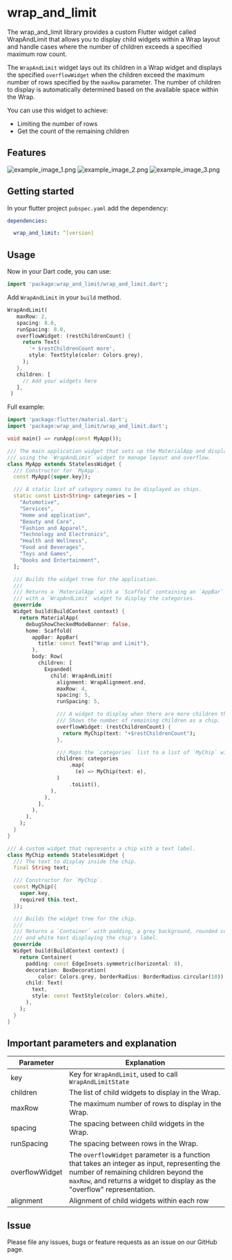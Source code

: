 <!--
This README describes the package. If you publish this package to pub.dev,
this README's contents appear on the landing page for your package.

For information about how to write a good package README, see the guide for
[writing package pages](https://dart.dev/guides/libraries/writing-package-pages).

For general information about developing packages, see the Dart guide for
[creating packages](https://dart.dev/guides/libraries/create-library-packages)
and the Flutter guide for
[developing packages and plugins](https://flutter.dev/developing-packages).
-->
# wrap_and_limit

The wrap_and_limit library provides a custom Flutter widget called WrapAndLimit that allows you to display child widgets within a Wrap layout and handle cases where the number of children exceeds a specified maximum row count.

The `WrapAndLimit` widget lays out its children in a Wrap widget and
displays the specified `overflowWidget` when the children exceed the
maximum number of rows specified by the `maxRow` parameter. The number
of children to display is automatically determined based on the available
space within the Wrap.

You can use this widget to achieve:

- Limiting the number of rows
- Get the count of the remaining children

## Features

![example_image_1.png](https://raw.githubusercontent.com/huuduong99/wrap_and_limit/refs/heads/master/example_image_1.png)
![example_image_2.png](https://raw.githubusercontent.com/huuduong99/wrap_and_limit/refs/heads/master/example_image_2.png)
![example_image_3.png](https://raw.githubusercontent.com/huuduong99/wrap_and_limit/refs/heads/master/example_image_3.png)

## Getting started

In your flutter project `pubspec.yaml` add the dependency:

```yaml
dependencies:

  wrap_and_limit: ^[version]
```

## Usage
Now in your Dart code, you can use:

```dart
import 'package:wrap_and_limit/wrap_and_limit.dart';
```

Add `WrapAndLimit` in your `build` method.

```dart
WrapAndLimit(
   maxRow: 2,
   spacing: 8.0,
   runSpacing: 8.0,
   overflowWidget: (restChildrenCount) {
     return Text(
       '+ $restChildrenCount more',
       style: TextStyle(color: Colors.grey),
     );
   },
   children: [
     // Add your widgets here
   ],
 )
```

Full example:

```dart
import 'package:flutter/material.dart';
import 'package:wrap_and_limit/wrap_and_limit.dart';

void main() => runApp(const MyApp());

/// The main application widget that sets up the MaterialApp and displays a list of categories
/// using the `WrapAndLimit` widget to manage layout and overflow.
class MyApp extends StatelessWidget {
  /// Constructor for `MyApp`.
  const MyApp({super.key});

  /// A static list of category names to be displayed as chips.
  static const List<String> categories = [
    "Automotive",
    "Services",
    "Home and application",
    "Beauty and Care",
    "Fashion and Apparel",
    "Technology and Electronics",
    "Health and Wellness",
    "Food and Beverages",
    "Toys and Games",
    "Books and Entertainment",
  ];

  /// Builds the widget tree for the application.
  ///
  /// Returns a `MaterialApp` with a `Scaffold` containing an `AppBar` and a `Row`
  /// with a `WrapAndLimit` widget to display the categories.
  @override
  Widget build(BuildContext context) {
    return MaterialApp(
      debugShowCheckedModeBanner: false,
      home: Scaffold(
        appBar: AppBar(
          title: const Text("Wrap and Limit"),
        ),
        body: Row(
          children: [
            Expanded(
              child: WrapAndLimit(
                alignment: WrapAlignment.end,
                maxRow: 4,
                spacing: 5,
                runSpacing: 5,

                /// A widget to display when there are more children than the maximum rows allowed.
                /// Shows the number of remaining children as a chip.
                overflowWidget: (restChildrenCount) {
                  return MyChip(text: "+$restChildrenCount");
                },

                /// Maps the `categories` list to a list of `MyChip` widgets.
                children: categories
                    .map(
                      (e) => MyChip(text: e),
                )
                    .toList(),
              ),
            ),
          ],
        ),
      ),
    );
  }
}

/// A custom widget that represents a chip with a text label.
class MyChip extends StatelessWidget {
  /// The text to display inside the chip.
  final String text;

  /// Constructor for `MyChip`.
  const MyChip({
    super.key,
    required this.text,
  });

  /// Builds the widget tree for the chip.
  ///
  /// Returns a `Container` with padding, a grey background, rounded corners,
  /// and white text displaying the chip's label.
  @override
  Widget build(BuildContext context) {
    return Container(
      padding: const EdgeInsets.symmetric(horizontal: 8),
      decoration: BoxDecoration(
          color: Colors.grey, borderRadius: BorderRadius.circular(10)),
      child: Text(
        text,
        style: const TextStyle(color: Colors.white),
      ),
    );
  }
}

```

## Important parameters and explanation

|Parameter|Explanation|
|-----|-----|
|key|Key for `WrapAndLimit`, used to call `WrapAndLimitState`|
|children| The list of child widgets to display in the Wrap.|
|maxRow| The maximum number of rows to display in the Wrap.|
|spacing|The spacing between child widgets in the Wrap.|
|runSpacing|The spacing between rows in the Wrap.|
|overflowWidget|The `overflowWidget` parameter is a function that takes an integer as input, representing the number of remaining children beyond the `maxRow`, and returns a widget to display as the "overflow" representation.|
|alignment|Alignment of child widgets within each row|



## Issue

Please file any issues, bugs or feature requests as an issue on our GitHub page.